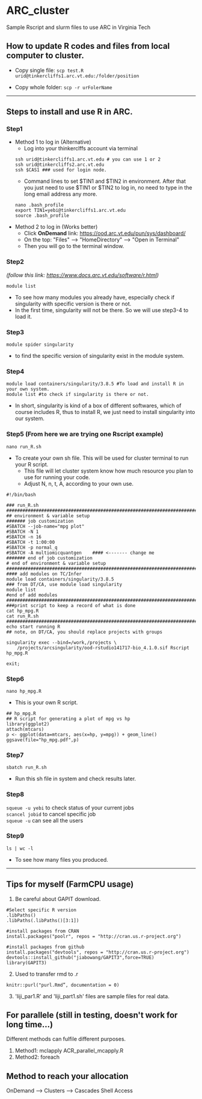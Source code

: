 # ARC_cluster
Sample Rscript and slurm files to use ARC in Virginia Tech

## How to update R codes and files from local computer to cluster.
- Copy single file:
```scp test.R urid@tinkercliffs1.arc.vt.edu:/folder/position```

- Copy whole folder: 
```scp -r urFolerName```

************************************************************************************************************************
## Steps to install and use R in ARC.
### Step1
- Method 1 to log in (Alternative)  
	- Log into your thinkerclffs account via terminal  
	```
	ssh urid@tinkercliffs1.arc.vt.edu # you can use 1 or 2
	ssh urid@tinkercliffs2.arc.vt.edu
	ssh $CAS1 ### used for login node.
	```
	- Command lines to set $TIN1 and $TIN2 in environment. After that you just need to use $TIN1 or $TIN2 to log in, no need to type in the long email address any more.
	```
	nano .bash_profile
	export TIN1=yebi@tinkercliffs1.arc.vt.edu
	source .bash_profile 
	```
- Method 2 to log in (Works better)  
	- Click **OnDemand** link: https://ood.arc.vt.edu/pun/sys/dashboard/  
	- On the top: "Files" --> "HomeDirectory" --> "Open in Terminal"  
	- Then you will go to the terminal window.  
	

### Step2 
*(follow this link: https://www.docs.arc.vt.edu/software/r.html)*
```
module list 
```
- To see how many modules you already have, especially check if singularity with specific version is there or not.
- In the first time, singularity will not be there. So we will use step3-4 to load it.
### Step3
```
module spider singularity 
```
- to find the specific version of singularity exist in the module system.
### Step4
``` 
module load containers/singularity/3.8.5 #To load and install R in your own system.
module list #to check if singularity is there or not.
```
- In short, singularity is kind of a box of different softwares, which of course includes R, thus to install R, we just need to install singularity into our system.

### Step5 (From here we are trying one Rscript example)
```
nano run_R.sh
```
- To create your own sh file. This will be used for cluster terminal to run your R script.
	- This file will let cluster system know how much resource you plan to use for running your code.
	- Adjust N, n, t, A, according to your own use.
```
#!/bin/bash

### run_R.sh
###########################################################################
## environment & variable setup
####### job customization
#SBATCH --job-name="mpg plot"
#SBATCH -N 1
#SBATCH -n 16
#SBATCH -t 1:00:00
#SBATCH -p normal_q
#SBATCH -A multiomicquantgen    #### <------- change me
####### end of job customization
# end of environment & variable setup
###########################################################################
#### add modules on TC/Infer
module load containers/singularity/3.8.5
### from DT/CA, use module load singularity
module list
#end of add modules
###########################################################################
###print script to keep a record of what is done
cat hp_mpg.R
cat run_R.sh
###########################################################################
echo start running R
## note, on DT/CA, you should replace projects with groups

singularity exec --bind=/work,/projects \
    /projects/arcsingularity/ood-rstudio141717-bio_4.1.0.sif Rscript hp_mpg.R

exit;
```

### Step6
``` 
nano hp_mpg.R
```
- This is your own R script.

```
## hp_mpg.R
## R script for generating a plot of mpg vs hp
library(ggplot2)
attach(mtcars)
p <- ggplot(data=mtcars, aes(x=hp, y=mpg)) + geom_line()
ggsave(file="hp_mpg.pdf",p)
```

### Step7
```sbatch run_R.sh```
- Run this sh file in system and check results later.

### Step8
`squeue -u yebi` to check status of your current jobs  
`scancel jobid` to cancel specific job  
`squeue -u` can see all the users  

### Step9
`ls | wc -l`
- To see how many files you produced.
********************************************************************************************************************************************************
## Tips for myself (FarmCPU usage)
1. Be careful about GAPIT download.
```
#Select specific R version
.libPaths()
.libPaths(.libPaths()[3:1])

#install packages from CRAN
install.packages("poolr", repos = "http://cran.us.r-project.org")

#install packages from github
install.packages("devtools", repos = "http://cran.us.r-project.org")
devtools::install_github("jiabowang/GAPIT3",force=TRUE)
library(GAPIT3)
```

2. Used to transfer rmd to .r

`knitr::purl("purl.Rmd”, documentation = 0)`

3. 'liji_par1.R' and 'liji_part1.sh' files are sample files for real data. 


## For parallele (still in testing, doesn't work for long time...)
Different methods can fulfile different purposes.
1. Method1: mclapply
	ACR_parallel_mcapply.R
2. Method2: foreach

## Method to reach your allocation

OnDemand --> Clusters --> Cascades Shell Access
